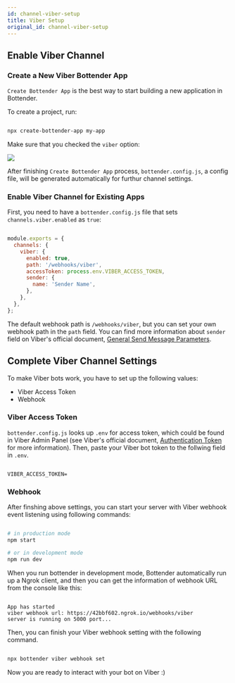 ```yaml
---
id: channel-viber-setup
title: Viber Setup
original_id: channel-viber-setup
---
```

## Enable Viber Channel

### Create a New Viber Bottender App

`Create Bottender App` is the best way to start building a new application in Bottender.

To create a project, run:

```sh

npx create-bottender-app my-app

```

Make sure that you checked the `viber` option:

![](https://user-images.githubusercontent.com/3382565/67851228-f3508880-fb44-11e9-90aa-c5bcc2d96aa2.png)

After finishing `Create Bottender App` process, `bottender.config.js`, a config file, will be generated automatically for furthur channel settings.

### Enable Viber Channel for Existing Apps

First, you need to have a `bottender.config.js` file that sets `channels.viber.enabled` as `true`:

```js

module.exports = {
  channels: {
    viber: {
      enabled: true,
      path: '/webhooks/viber',
      accessToken: process.env.VIBER_ACCESS_TOKEN,
      sender: {
        name: 'Sender Name',
      },
    },
  },
};

```

The default webhook path is `/webhooks/viber`, but you can set your own webhook path in the `path` field. You can find more information about `sender` field on Viber's official document, [General Send Message Parameters](https://developers.viber.com/docs/api/rest-bot-api/#general-send-message-parameters).

## Complete Viber Channel Settings

To make Viber bots work, you have to set up the following values:

-   Viber Access Token
-   Webhook

### Viber Access Token

`bottender.config.js` looks up `.env` for access token, which could be found in Viber Admin Panel (see Viber's official document, [Authentication Token](https://developers.viber.com/docs/api/rest-bot-api/#authentication-token) for more information). Then, paste your Viber bot token to the follwing field in `.env`.

```

VIBER_ACCESS_TOKEN=

```

### Webhook

After finshing above settings, you can start your server with Viber webhook event listening using following commands:

```sh

# in production mode
npm start

# or in development mode
npm run dev

```

When you run bottender in development mode, Bottender automatically run up a Ngrok client, and then you can get the information of webhook URL from the console like this:

```

App has started
viber webhook url: https://42bbf602.ngrok.io/webhooks/viber
server is running on 5000 port...

```

Then, you can finish your Viber webhook setting with the following command.

```sh

npx bottender viber webhook set

```

Now you are ready to interact with your bot on Viber :)
